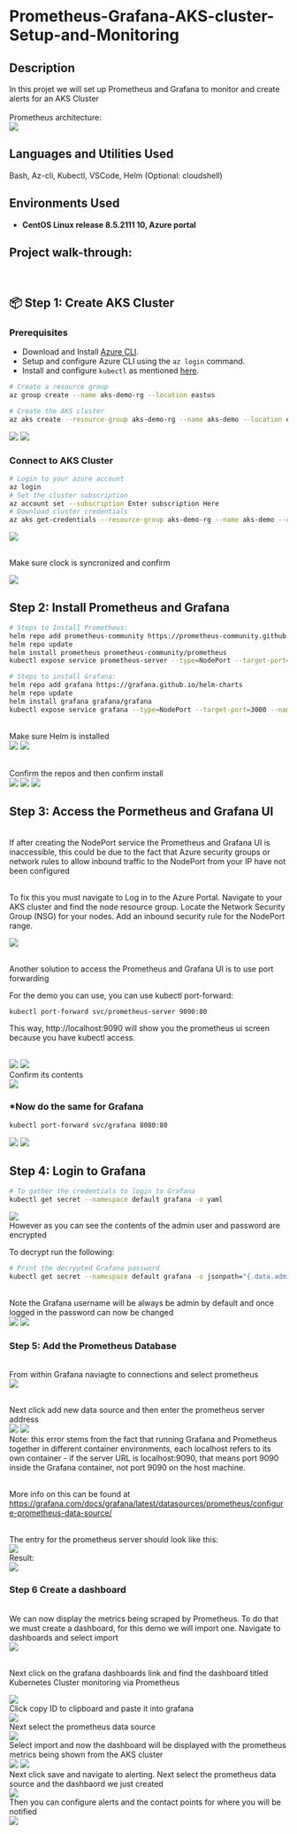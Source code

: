 # Prometheus-Grafana-AKS-cluster-Setup-and-Monitoring
<h2>Description</h2>
In this projet we will set up Prometheus and Grafana to monitor and create alerts for an AKS Cluster
<br />
<br/>  Prometheus architecture: <br/>
<img src="https://github.com/user-attachments/assets/4bf3b677-2866-4a42-ad94-8e7776117baa"/>


<h2>Languages and Utilities Used</h2>

Bash, Az-cli, Kubectl, VSCode, Helm (Optional: cloudshell)

<h2>Environments Used </h2>

- <b>CentOS Linux release 8.5.2111
 10, Azure portal </b>

<h2>Project walk-through:</h2>
<br/>
<p align="center">

 ## 📦 Step 1: Create AKS Cluster

### **Prerequisites**  
- Download and Install [Azure CLI](https://docs.microsoft.com/en-us/cli/azure/install-azure-cli).  
- Setup and configure Azure CLI using the `az login` command.  
- Install and configure `kubectl` as mentioned [here](https://kubernetes.io/docs/tasks/tools/install-kubectl/).

```bash
# Create a resource group
az group create --name aks-demo-rg --location eastus

# Create the AKS cluster
az aks create --resource-group aks-demo-rg --name aks-demo --location eastus2 --node-count 2 --enable-managed-identity --generate-ssh-keys
```

<img src="https://github.com/user-attachments/assets/ac86358c-104c-48b6-a506-a0d3658833bf"/>
<img src="https://github.com/user-attachments/assets/2724b032-6e8a-45b1-ad2d-5554ba06f801"/>

### **Connect to AKS Cluster**  
```bash
# Login to your azure account
az login
# Set the cluster subscription
az account set --subscription Enter subscription Here
# Download cluster credentials
az aks get-credentials --resource-group aks-demo-rg --name aks-demo --overwrite-existing

```
<img src="https://github.com/user-attachments/assets/3c3af067-95d3-458f-a90e-e046da1dcdac"/>

<br/>  Make sure clock is syncronized and confirm <br/>

<img src="https://github.com/user-attachments/assets/ec68a4be-19ad-4a44-8332-229853a4b662"/>

##  Step 2: Install Prometheus and Grafana

```bash
# Steps to Install Prometheus:
helm repo add prometheus-community https://prometheus-community.github.io/helm-charts
helm repo update
helm install prometheus prometheus-community/prometheus
kubectl expose service prometheus-server --type=NodePort --target-port=9090 --name=prometheus-server-ext

# Steps to install Grafana:
helm repo add grafana https://grafana.github.io/helm-charts
helm repo update
helm install grafana grafana/grafana
kubectl expose service grafana --type=NodePort --target-port=3000 --name=grafana-ext

```
<br/> Make sure Helm is installed <br/>
<img src="https://github.com/user-attachments/assets/885dd9ee-d29c-4a5b-b9cd-11eae0e521de"/>
<img src="https://github.com/user-attachments/assets/cd8b6112-3518-47a8-b3eb-a9b0a9ca0700"/>

<br/> Confirm the repos and then confirm install <br/>
<img src="https://github.com/user-attachments/assets/8fbea5a6-e59b-46ca-8ed1-3e4a6c93fbf1"/>
<img src="https://github.com/user-attachments/assets/bbeb6bbc-b1fa-4608-8191-bac10b07d2a9"/>
<img src="https://github.com/user-attachments/assets/be8e2f20-462e-4cb7-aec8-9deb7ab5a428"/>



##  Step 3: Access the Pormetheus and Grafana UI 

<br/> If after creating the NodePort service the Prometheus and Grafana UI is inaccessible, this could be due to the fact that Azure security groups or network rules to allow inbound traffic to the NodePort from your IP have not been configured <br/>

<br/> To fix this you must navigate to Log in to the Azure Portal.
Navigate to your AKS cluster and find the node resource group.
Locate the Network Security Group (NSG) for your nodes.
Add an inbound security rule for the NodePort range.<br/>

<img src="https://github.com/user-attachments/assets/31503d76-c470-4714-a36f-d577a8e9c53e"/>

<br/> Another solution to access the Prometheus and Grafana UI is to use port forwarding   

For the demo you can use, you can use kubectl port-forward:
```bash
kubectl port-forward svc/prometheus-server 9090:80
```
This way, http://localhost:9090 will show you the prometheus ui screen because you have kubectl access.

<br/>

<img src="https://github.com/user-attachments/assets/2e27ac24-e4a7-4a73-b6c5-1cacaf2f47f7"/>
<img src="https://github.com/user-attachments/assets/afe44fce-876d-4c4b-adb1-51c74c4bf9c8"/>
<br/> Confirm its contents </br>
<img src="https://github.com/user-attachments/assets/2acd78cf-95fe-4800-b65c-ad57a0ca374e"/>


### ***Now do the same for Grafana**

```bash
kubectl port-forward svc/grafana 8080:80
```
<img src="https://github.com/user-attachments/assets/3240e699-6099-4c23-9e41-a5d287d88209"/>
<img src="https://github.com/user-attachments/assets/1ddff298-7918-40fe-80ba-c8320f0b5b38"/>


## Step 4: Login to Grafana 
```Bash
# To gather the credentials to login to Grafana
kubectl get secret --namespace default grafana -o yaml
```
<img src="https://github.com/user-attachments/assets/05ca6d30-26e1-4ba6-bf3c-ae975c59a114"/>
</br> However as you can see the contents of the admin user and password are encrypted  

To decrypt run the following:
<br/>
```bash
# Print the decrypted Grafana password
kubectl get secret --namespace default grafana -o jsonpath="{.data.admin-password}" | base64 --decode ; echo
````

<br/> Note the Grafana username will be always be admin by default and once logged in the password can now be changed <br/>
<img src="https://github.com/user-attachments/assets/93417c1f-bfe3-4aac-8713-46114fc2c54d"/>
<img src="https://github.com/user-attachments/assets/abfbba53-de5c-40c7-af5f-668a188faf12"/>


### Step 5: Add the Prometheus Database 

<br/> From within Grafana naviagte to connections and select prometheus<br/>
<img src="https://github.com/user-attachments/assets/2db3008b-9fe8-4dfe-9f84-3ed88176fd29"/>

<br/> Next click add new data source and then enter the prometheus server address <br/>
<img src="https://github.com/user-attachments/assets/78d78662-1db1-4480-924f-b8a38a22dba0"/>
<img src="https://github.com/user-attachments/assets/6688d363-c43a-401d-a330-9853f03315a7"/>
</br> Note: this error stems from the fact that running Grafana and Prometheus together in different container environments, each localhost refers to its own container - if the server URL is localhost:9090, that means port 9090 inside the Grafana container, not port 9090 on the host machine.<br/>

<br/> More info on this can be found at https://grafana.com/docs/grafana/latest/datasources/prometheus/configure-prometheus-data-source/ <br/> 

<br/> The entry for the prometheus server should look like this: <br/>
<img src="https://github.com/user-attachments/assets/6ddc308f-8f68-4b04-b836-4e27662e901b"/>
<br/> Result: <br/>
<img src="https://github.com/user-attachments/assets/cb63ed2f-49e2-4c67-8b90-7db22b358260"/>

### **Step 6 Create a dashboard**

<br/> We can now display the metrics being scraped by Prometheus. To do that we must create a dashboard, for this demo we will import one. Navigate to dashboards and select import <br/>
<img src="https://github.com/user-attachments/assets/9f8a56a4-3581-4c58-935f-8b06003eba63"/>

</br> Next click on the grafana dashboards link and find the dashboard titled Kubernetes Cluster monitoring via Prometheus  <br/>

<img src="https://github.com/user-attachments/assets/54f0e8ce-caad-46ef-96ff-ed6db2c0b844"/>
<br/> Click copy ID to clipboard and paste it into grafana <br/>
<img src="https://github.com/user-attachments/assets/48da64ee-6b0e-4bab-aedc-0ad6662395f3"/>
<br/> Next select the prometheus data source<br/>
<img src="https://github.com/user-attachments/assets/052f60ef-5f2b-4ab6-8a9d-916665aee942"/>
<br/> Select import and now the dashboard will be displayed with the prometheus metrics being shown from the AKS cluster <br/>
<img src="https://github.com/user-attachments/assets/9c891355-1320-4baa-b25c-8fee5a9aae94"/>
<img src="https://github.com/user-attachments/assets/17a84a3c-1f6e-4633-8176-5c3ebbba1fc9"/>
<br/> Next click save and navigate to alerting. Next select the prometheus data source and the dashbaord we just created <br/>
<img src="https://github.com/user-attachments/assets/ad5c4847-00cb-4dd7-8f2c-ef25a5be4d8a"/>
<br/> Then you can configure alerts and the contact points for where you will be notified <br/>
<img src="https://github.com/user-attachments/assets/bc5ea2ec-99c2-4207-ae60-5ebdc02e5d91"/>
